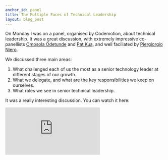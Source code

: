 ```yaml
---
anchor_id: panel
title: The Multiple Faces of Technical Leadership
layout: blog_post
---
```


On Monday I was on a panel, organised by Codemotion, about technical leadership. It was a great discussion, with extremely impressive co-panellists [Omosola Odetunde](https://twitter.com/omosolatweets) and [Pat Kua](https://twitter.com/patkua), and well faciliated by [Piergiorgio Niero](https://twitter.com/pigiuz).

We discussed three main areas:

1. What challenged each of us the most as a senior technology leader at different stages of our growth.
1. What we delegate, and what are the key responsibilities we keep on ourselves.
1. What roles we see in senior technical leadership.

It was a really interesting discussion. You can watch it here:

<div class="embedded">
  <iframe src="https://www.youtube.com/embed/gWXYVOjb-tA" frameborder="0" allow="accelerometer; autoplay; encrypted-media; gyroscope; picture-in-picture" allowfullscreen></iframe>
</div>
